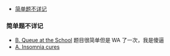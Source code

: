 
<!-- @import "[TOC]" {cmd="toc" depthFrom=1 depthTo=6 orderedList=false} -->

<!-- code_chunk_output -->

- [简单题不详记](#简单题不详记)

<!-- /code_chunk_output -->

### 简单题不详记

- [B. Queue at the School](https://codeforces.com/problemset/problem/266/B) 题目很简单但是 WA 了一次，我是傻逼
- [A. Insomnia cures](https://codeforces.com/problemset/problem/148/A)
